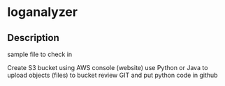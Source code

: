 # loganalyzer
## Description
sample file to check in

Create S3 bucket using AWS console (website)
use Python or Java to upload objects (files) to bucket
review GIT and put python code in github